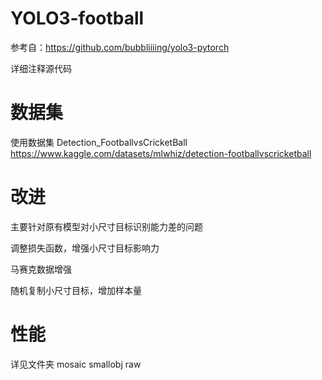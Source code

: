# YOLO3-football
参考自：https://github.com/bubbliiiing/yolo3-pytorch

详细注释源代码
# 数据集
使用数据集 Detection_FootballvsCricketBall
https://www.kaggle.com/datasets/mlwhiz/detection-footballvscricketball

# 改进
主要针对原有模型对小尺寸目标识别能力差的问题

调整损失函数，增强小尺寸目标影响力

马赛克数据增强

随机复制小尺寸目标，增加样本量
# 性能
详见文件夹 mosaic smallobj raw


